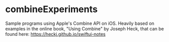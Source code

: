 # combineExperiments

Sample programs using Apple's Combine API on iOS.  Heavily based on examples in the online book, "Using Combine" by Joseph Heck, that can be found here:  https://heckj.github.io/swiftui-notes
 
